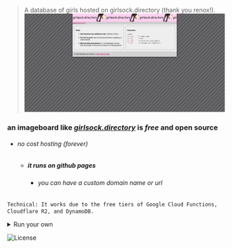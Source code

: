 >  A database of girls hosted on girlsock.directory (thank you renox!).
![front page](../assets/girlsock.png)

### an imageboard like _[girlsock.directory](https://girlsock.directory)_ is _free_ and open source
- ###### no cost hosting (forever)
    - ##### it runs on github pages
      - ###### you can have a custom domain name or url

```plaintext
Technical: It works due to the free tiers of Google Cloud Functions, Cloudflare R2, and DynamoDB.
```

<details>
  <summary>Run your own</summary>

##### The code is provided for everything. Assuming you create the accounts and understand how to use them, you can run your own version of this imageboard.
alternatively send an email to `wedontreplydontbother@protonmail.com` and we will create it for you at a cost.
</details>

![License](https://img.shields.io/badge/license-MIT-green)
